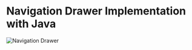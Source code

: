 # Navigation Drawer Implementation with Java
![Navigation Drawer](https://user-images.githubusercontent.com/49096704/142151172-ee76c14f-2d4e-4b5e-ada6-35f9f2a0a8fd.png)
